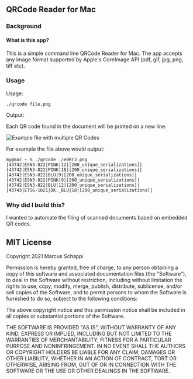## QRCode Reader for Mac

### Background

#### What is this app?

This is a simple command line QRCode Reader for Mac.
The app accepts any image format supported by Apple's CoreImage API (pdf, gif, jpg, png, tiff etc).

### Usage

Usage: 

`./qrcode file.png`

Output: 

Each QR code found in the document will be printed on a new line. 

![Example file with multiple QR Codes](https://files.littlebird.com.au/e0RrJ-uSF6A1uyz6EzwmjdF5I3ZG1oh7Se.png "Example file with multiple QR Codes")

For example the file above would output:

```
my@mac ~ % ./qrcode ./e0RrJ.png
|43742|ESN3-822|PINK|12|[200_unique_serializations]|
|43742|ESN3-822|PINK|18|[200_unique_serializations]|
|43742|ESN3-822|BLU|9|[200_unique_serializations]|
|43742|ESN3-822|PINK|9|[200_unique_serializations]|
|43742|ESN3-822|BLU|12|[200_unique_serializations]|
|43743|ETSG-1021|DK._BLU|18|[200_unique_serializations]|
```


### Why did I build this? 

I wanted to automate the filing of scanned documents based on embedded QR codes.

## MIT License

Copyright 2021 Marcus Schappi

Permission is hereby granted, free of charge, to any person obtaining a copy of this software and associated documentation files (the "Software"), to deal in the Software without restriction, including without limitation the rights to use, copy, modify, merge, publish, distribute, sublicense, and/or sell copies of the Software, and to permit persons to whom the Software is furnished to do so, subject to the following conditions:

The above copyright notice and this permission notice shall be included in all copies or substantial portions of the Software.

THE SOFTWARE IS PROVIDED "AS IS", WITHOUT WARRANTY OF ANY KIND, EXPRESS OR IMPLIED, INCLUDING BUT NOT LIMITED TO THE WARRANTIES OF MERCHANTABILITY, FITNESS FOR A PARTICULAR PURPOSE AND NONINFRINGEMENT. IN NO EVENT SHALL THE AUTHORS OR COPYRIGHT HOLDERS BE LIABLE FOR ANY CLAIM, DAMAGES OR OTHER LIABILITY, WHETHER IN AN ACTION OF CONTRACT, TORT OR OTHERWISE, ARISING FROM, OUT OF OR IN CONNECTION WITH THE SOFTWARE OR THE USE OR OTHER DEALINGS IN THE SOFTWARE.

